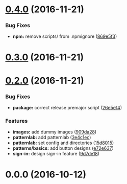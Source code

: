 <a name="0.4.0"></a>
# [0.4.0](https://github.com/SparksNetwork/sparks-design-system/compare/v0.3.0...v0.4.0) (2016-11-21)


### Bug Fixes

* **npm:** remove scripts/ from .npmignore ([869e5f3](https://github.com/SparksNetwork/sparks-design-system/commit/869e5f3))



<a name="0.3.0"></a>
# [0.3.0](https://github.com/SparksNetwork/sparks-design-system/compare/v0.2.0...v0.3.0) (2016-11-21)



<a name="0.2.0"></a>
# [0.2.0](https://github.com/SparksNetwork/sparks-design-system/compare/v0.0.0...v0.2.0) (2016-11-21)


### Bug Fixes

* **package:** correct release premajor script ([26e5e14](https://github.com/SparksNetwork/sparks-design-system/commit/26e5e14))


### Features

* **images:** add dummy images ([909da28](https://github.com/SparksNetwork/sparks-design-system/commit/909da28))
* **patternlab:** add patternlab ([3e4c1ec](https://github.com/SparksNetwork/sparks-design-system/commit/3e4c1ec))
* **patternlab:** set config and directories ([15d8015](https://github.com/SparksNetwork/sparks-design-system/commit/15d8015))
* **patterns/basics:** add button designs ([e72e637](https://github.com/SparksNetwork/sparks-design-system/commit/e72e637))
* **sign-in:** design sign-in feature ([9d7de18](https://github.com/SparksNetwork/sparks-design-system/commit/9d7de18))



<a name="0.0.0"></a>
# 0.0.0 (2016-10-12)



